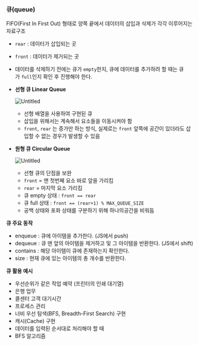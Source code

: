 ### 큐(queue)

FIFO(First In First Out) 형태로 양쪽 끝에서 데이터의 삽입과 삭제가 각각 이루어지는 자료구조

- `rear` : 데이터가 삽입되는 곳
- `front` : 데이터가 제거되는 곳
- 데이터를 삭제하기 전에는 큐가 `empty`한지, 큐에 데이터를 추가하려 할 때는 큐가 `full`인지 확인 후 진행해야 한다.

- **선형 큐 Linear Queue**
    
    
    ![Untitled](https://s3.us-west-2.amazonaws.com/secure.notion-static.com/f8565c0a-8708-4823-83a5-de8c5018531d/Untitled.png?X-Amz-Algorithm=AWS4-HMAC-SHA256&X-Amz-Content-Sha256=UNSIGNED-PAYLOAD&X-Amz-Credential=AKIAT73L2G45EIPT3X45%2F20221029%2Fus-west-2%2Fs3%2Faws4_request&X-Amz-Date=20221029T103057Z&X-Amz-Expires=86400&X-Amz-Signature=fae5ac80bf940ae75556122dc690f4e3b205ef6b087989c0de4dd39468c1feb8&X-Amz-SignedHeaders=host&response-content-disposition=filename%3D%22Untitled.png%22&x-id=GetObject)
    
    - 선형 배열을 사용하여 구현된 큐
    - 삽입을 위해서는 계속해서 요소들을 이동시켜야 함
    - `front`, `rear` 는 증가만 하는 방식, 실제로는 `front` 앞쪽에 공간이 있더라도 삽입할 수 없는 경우가 발생할 수 있음
- **원형 큐 Circular Queue**
    
    ![Untitled](https://s3.us-west-2.amazonaws.com/secure.notion-static.com/0cbc87fb-b883-4813-bf22-9306d74be66a/Untitled.png?X-Amz-Algorithm=AWS4-HMAC-SHA256&X-Amz-Content-Sha256=UNSIGNED-PAYLOAD&X-Amz-Credential=AKIAT73L2G45EIPT3X45%2F20221029%2Fus-west-2%2Fs3%2Faws4_request&X-Amz-Date=20221029T103144Z&X-Amz-Expires=86400&X-Amz-Signature=9cb3d6790809bc47d3c27627bfb8fafe309809ff77e898b9632bbed0dfa4e924&X-Amz-SignedHeaders=host&response-content-disposition=filename%3D%22Untitled.png%22&x-id=GetObject)
    
    - 선형 큐의 단점을 보완
    - `front` = 맨 첫번째 요소 바로 앞을 가리킴
    - `rear` = 마지막 요소 가리킴
    - 큐 empty 상태 : `front == rear`
    - 큐 full 상태 : `front == (rear+1) % MAX_QUEUE_SIZE`
    - 공백 상태와 포화 상태를 구분하기 위해 하나의공간을 비워둠

**큐 주요 동작**

- enqueue : 큐에 아이템을 추가한다. (JS에서 push)
- dequeue : 큐 맨 앞의 아이템을 제거하고 및 그 아이템을 반환한다. (JS에서 shift)
- contains : 해당 아이템이 큐에 존재하는지 확인한다.
- size : 현재 큐에 있는 아이템의 총 개수를 반환한다.

**큐 활용 예시**

- 우선순위가 같은 작업 예약 (프린터의 인쇄 대기열)
- 은행 업무
- 콜센터 고객 대기시간
- 프로세스 관리
- 너비 우선 탐색(BFS, Breadth-First Search) 구현
- 캐시(Cache) 구현
- 데이터를 입력된 순서대로 처리해야 할 때
- BFS 알고리즘

